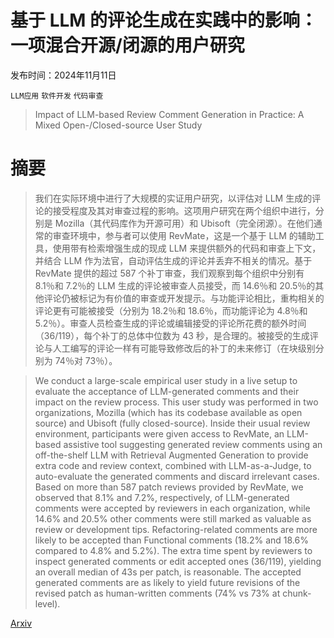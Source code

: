 # 基于 LLM 的评论生成在实践中的影响：一项混合开源/闭源的用户研究

发布时间：2024年11月11日

`LLM应用` `软件开发` `代码审查`

> Impact of LLM-based Review Comment Generation in Practice: A Mixed Open-/Closed-source User Study

# 摘要

> 我们在实际环境中进行了大规模的实证用户研究，以评估对 LLM 生成的评论的接受程度及其对审查过程的影响。这项用户研究在两个组织中进行，分别是 Mozilla（其代码库作为开源可用）和 Ubisoft（完全闭源）。在他们通常的审查环境中，参与者可以使用 RevMate，这是一个基于 LLM 的辅助工具，使用带有检索增强生成的现成 LLM 来提供额外的代码和审查上下文，并结合 LLM 作为法官，自动评估生成的评论并丢弃不相关的情况。基于 RevMate 提供的超过 587 个补丁审查，我们观察到每个组织中分别有 8.1％和 7.2％的 LLM 生成的评论被审查人员接受，而 14.6％和 20.5％的其他评论仍被标记为有价值的审查或开发提示。与功能评论相比，重构相关的评论更有可能被接受（分别为 18.2％和 18.6％，而功能评论为 4.8％和 5.2％）。审查人员检查生成的评论或编辑接受的评论所花费的额外时间（36/119），每个补丁的总体中位数为 43 秒，是合理的。被接受的生成评论与人工编写的评论一样有可能导致修改后的补丁的未来修订（在块级别分别为 74％对 73％）。

> We conduct a large-scale empirical user study in a live setup to evaluate the acceptance of LLM-generated comments and their impact on the review process. This user study was performed in two organizations, Mozilla (which has its codebase available as open source) and Ubisoft (fully closed-source). Inside their usual review environment, participants were given access to RevMate, an LLM-based assistive tool suggesting generated review comments using an off-the-shelf LLM with Retrieval Augmented Generation to provide extra code and review context, combined with LLM-as-a-Judge, to auto-evaluate the generated comments and discard irrelevant cases. Based on more than 587 patch reviews provided by RevMate, we observed that 8.1% and 7.2%, respectively, of LLM-generated comments were accepted by reviewers in each organization, while 14.6% and 20.5% other comments were still marked as valuable as review or development tips. Refactoring-related comments are more likely to be accepted than Functional comments (18.2% and 18.6% compared to 4.8% and 5.2%). The extra time spent by reviewers to inspect generated comments or edit accepted ones (36/119), yielding an overall median of 43s per patch, is reasonable. The accepted generated comments are as likely to yield future revisions of the revised patch as human-written comments (74% vs 73% at chunk-level).

[Arxiv](https://arxiv.org/abs/2411.07091)